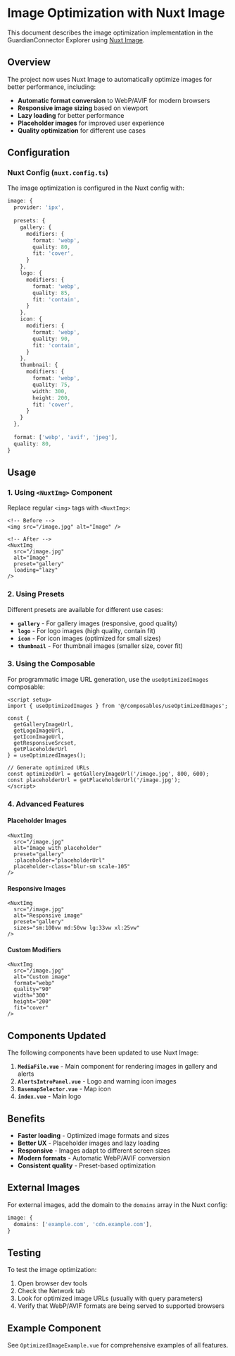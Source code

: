 # Image Optimization with Nuxt Image

This document describes the image optimization implementation in the GuardianConnector Explorer using [Nuxt Image](https://image.nuxt.com/).

## Overview

The project now uses Nuxt Image to automatically optimize images for better performance, including:

- **Automatic format conversion** to WebP/AVIF for modern browsers
- **Responsive image sizing** based on viewport
- **Lazy loading** for better performance
- **Placeholder images** for improved user experience
- **Quality optimization** for different use cases

## Configuration

### Nuxt Config (`nuxt.config.ts`)

The image optimization is configured in the Nuxt config with:

```typescript
image: {
  provider: 'ipx',
  
  presets: {
    gallery: {
      modifiers: {
        format: 'webp',
        quality: 80,
        fit: 'cover',
      }
    },
    logo: {
      modifiers: {
        format: 'webp',
        quality: 85,
        fit: 'contain',
      }
    },
    icon: {
      modifiers: {
        format: 'webp',
        quality: 90,
        fit: 'contain',
      }
    },
    thumbnail: {
      modifiers: {
        format: 'webp',
        quality: 75,
        width: 300,
        height: 200,
        fit: 'cover',
      }
    }
  },
  
  format: ['webp', 'avif', 'jpeg'],
  quality: 80,
}
```

## Usage

### 1. Using `<NuxtImg>` Component

Replace regular `<img>` tags with `<NuxtImg>`:

```vue
<!-- Before -->
<img src="/image.jpg" alt="Image" />

<!-- After -->
<NuxtImg 
  src="/image.jpg" 
  alt="Image" 
  preset="gallery"
  loading="lazy"
/>
```

### 2. Using Presets

Different presets are available for different use cases:

- **`gallery`** - For gallery images (responsive, good quality)
- **`logo`** - For logo images (high quality, contain fit)
- **`icon`** - For icon images (optimized for small sizes)
- **`thumbnail`** - For thumbnail images (smaller size, cover fit)

### 3. Using the Composable

For programmatic image URL generation, use the `useOptimizedImages` composable:

```vue
<script setup>
import { useOptimizedImages } from '@/composables/useOptimizedImages';

const { 
  getGalleryImageUrl, 
  getLogoImageUrl, 
  getIconImageUrl,
  getResponsiveSrcset,
  getPlaceholderUrl 
} = useOptimizedImages();

// Generate optimized URLs
const optimizedUrl = getGalleryImageUrl('/image.jpg', 800, 600);
const placeholderUrl = getPlaceholderUrl('/image.jpg');
</script>
```

### 4. Advanced Features

#### Placeholder Images

```vue
<NuxtImg
  src="/image.jpg"
  alt="Image with placeholder"
  preset="gallery"
  :placeholder="placeholderUrl"
  placeholder-class="blur-sm scale-105"
/>
```

#### Responsive Images

```vue
<NuxtImg
  src="/image.jpg"
  alt="Responsive image"
  preset="gallery"
  sizes="sm:100vw md:50vw lg:33vw xl:25vw"
/>
```

#### Custom Modifiers

```vue
<NuxtImg
  src="/image.jpg"
  alt="Custom image"
  format="webp"
  quality="90"
  width="300"
  height="200"
  fit="cover"
/>
```

## Components Updated

The following components have been updated to use Nuxt Image:

1. **`MediaFile.vue`** - Main component for rendering images in gallery and alerts
2. **`AlertsIntroPanel.vue`** - Logo and warning icon images
3. **`BasemapSelector.vue`** - Map icon
4. **`index.vue`** - Main logo

## Benefits

- **Faster loading** - Optimized image formats and sizes
- **Better UX** - Placeholder images and lazy loading
- **Responsive** - Images adapt to different screen sizes
- **Modern formats** - Automatic WebP/AVIF conversion
- **Consistent quality** - Preset-based optimization

## External Images

For external images, add the domain to the `domains` array in the Nuxt config:

```typescript
image: {
  domains: ['example.com', 'cdn.example.com'],
}
```

## Testing

To test the image optimization:

1. Open browser dev tools
2. Check the Network tab
3. Look for optimized image URLs (usually with query parameters)
4. Verify that WebP/AVIF formats are being served to supported browsers

## Example Component

See `OptimizedImageExample.vue` for comprehensive examples of all features. 